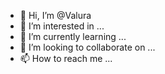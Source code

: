 - 👋 Hi, I’m @Valura
- 👀 I’m interested in ...
- 🌱 I’m currently learning ...
- 💞️ I’m looking to collaborate on ...
- 📫 How to reach me ...

<!---
Valura/Valura is a ✨ special ✨ repository because its `README.md` (this file) appears on your GitHub profile.
You can click the Preview link to take a look at your changes.
--->
